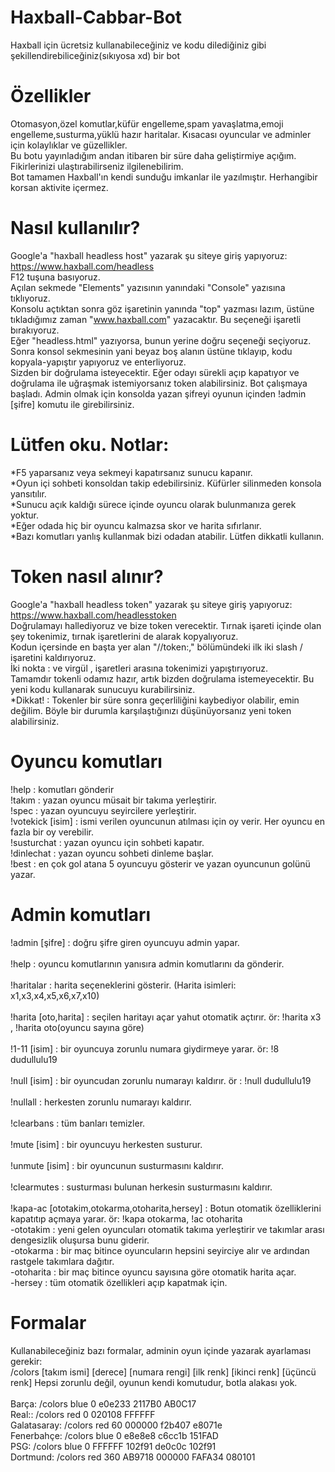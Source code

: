 # Haxball-Cabbar-Bot
Haxball için ücretsiz kullanabileceğiniz ve kodu dilediğiniz gibi şekillendirebiliceğiniz(sıkıyosa xd) bir bot<br/>

# Özellikler
Otomasyon,özel komutlar,küfür engelleme,spam yavaşlatma,emoji engelleme,susturma,yüklü hazır haritalar. Kısacası oyuncular ve adminler için kolaylıklar ve güzellikler.<br/>
Bu botu yayınladığım andan itibaren bir süre daha geliştirmiye açığım. Fikirlerinizi ulaştırabilirseniz ilgilenebilirim.<br/>
Bot tamamen Haxball'ın kendi sunduğu imkanlar ile yazılmıştır. Herhangibir korsan aktivite içermez.<br/>

# Nasıl kullanılır?
Google'a "haxball headless host" yazarak şu siteye giriş yapıyoruz: https://www.haxball.com/headless<br/>
F12 tuşuna basıyoruz.<br/>
Açılan sekmede "Elements" yazısının yanındaki "Console" yazısına tıklıyoruz.<br/>
Konsolu açtıktan sonra göz işaretinin yanında "top" yazması lazım, üstüne tıkladığımız zaman "www.haxball.com" yazacaktır. Bu seçeneği işaretli bırakıyoruz.<br/>
Eğer "headless.html" yazıyorsa, bunun yerine doğru seçeneği seçiyoruz.<br/>
Sonra konsol sekmesinin yani beyaz boş alanın üstüne tıklayıp, kodu kopyala-yapıştır yapıyoruz ve enterliyoruz.<br/>
Sizden bir doğrulama isteyecektir. Eğer odayı sürekli açıp kapatıyor ve doğrulama ile uğraşmak istemiyorsanız token alabilirsiniz.
Bot çalışmaya başladı. Admin olmak için konsolda yazan şifreyi oyunun içinden !admin [şifre] komutu ile girebilirsiniz.<br/>

# Lütfen oku. Notlar:
*F5 yaparsanız veya sekmeyi kapatırsanız sunucu kapanır.<br/>
*Oyun içi sohbeti konsoldan takip edebilirsiniz. Küfürler silinmeden konsola yansıtılır.<br/>
*Sunucu açık kaldığı sürece içinde oyuncu olarak bulunmanıza gerek yoktur.<br/>
*Eğer odada hiç bir oyuncu kalmazsa skor ve harita sıfırlanır.<br/>
*Bazı komutları yanlış kullanmak bizi odadan atabilir. Lütfen dikkatli kullanın.<br/>

# Token nasıl alınır?
Google'a "haxball headless token" yazarak şu siteye giriş yapıyoruz: https://www.haxball.com/headlesstoken<br/>
Doğrulamayı hallediyoruz ve bize token verecektir. Tırnak işareti içinde olan şey tokenimiz, tırnak işaretlerini de alarak kopyalıyoruz.<br/>
Kodun içersinde en başta yer alan "//token:," bölümündeki ilk iki slash / işaretini kaldırıyoruz.<br/>
İki nokta : ve virgül , işaretleri arasına tokenimizi yapıştırıyoruz.<br/>
Tamamdır tokenli odamız hazır, artık bizden doğrulama istemeyecektir. Bu yeni kodu kullanarak sunucuyu kurabilirsiniz.<br/>
*Dikkat! : Tokenler bir süre sonra geçerliliğini kaybediyor olabilir, emin değilim. Böyle bir durumla karşılaştığınızı düşünüyorsanız yeni token alabilirsiniz.<br/>

# Oyuncu komutları
!help : komutları gönderir<br/>
!takım : yazan oyuncu müsait bir takıma yerleştirir.<br/>
!spec  : yazan oyuncuyu seyircilere yerleştirir.<br/>
!votekick [isim] : ismi verilen oyuncunun atılması için oy verir. Her oyuncu en fazla bir oy verebilir.<br/>
!susturchat : yazan oyuncu için sohbeti kapatır.<br/>
!dinlechat : yazan oyuncu sohbeti dinleme başlar.<br/>
!best : en çok gol atana 5 oyuncuyu gösterir ve yazan oyuncunun golünü yazar.<br/>

# Admin komutları
!admin [şifre] : doğru şifre giren oyuncuyu admin yapar.<br/>
<br/>
!help : oyuncu komutlarının yanısıra admin komutlarını da gönderir.<br/>
<br/>
!haritalar : harita seçeneklerini gösterir. (Harita isimleri: x1,x3,x4,x5,x6,x7,x10)<br/>
<br/>
!harita [oto,harita] : seçilen haritayı açar yahut otomatik açtırır. ör: !harita x3 , !harita oto(oyuncu sayına göre)<br/>
<br/>
!1-11 [isim] : bir oyuncuya zorunlu numara giydirmeye yarar. ör: !8 dudullulu19<br/>
<br/>
!null [isim] : bir oyuncudan zorunlu numarayı kaldırır. ör : !null dudullulu19<br/>
<br/>
!nullall : herkesten zorunlu numarayı kaldırır.<br/>
<br/>
!clearbans : tüm banları temizler.<br/>
<br/>
!mute [isim] : bir oyuncuyu herkesten susturur.<br/>
<br/>
!unmute [isim] : bir oyuncunun susturmasını kaldırır.<br/>
<br/>
!clearmutes : susturması bulunan herkesin susturmasını kaldırır.<br/>
<br/>
!kapa-ac [ototakim,otokarma,otoharita,hersey] : Botun otomatik özelliklerini kapatıtıp açmaya yarar. ör: !kapa otokarma, !ac otoharita<br/>
-ototakim : yeni gelen oyuncuları otomatik takıma yerleştirir ve takımlar arası dengesizlik oluşursa bunu giderir.<br/>
-otokarma : bir maç bitince oyuncuların hepsini seyirciye alır ve ardından rastgele takımlara dağıtır.<br/>
-otoharita : bir maç bitince oyuncu sayısına göre otomatik harita açar.<br/>
-hersey : tüm otomatik özellikleri açıp kapatmak için.<br/>

# Formalar
Kullanabileceğiniz bazı formalar, adminin oyun içinde yazarak ayarlaması gerekir:<br/>
/colors [takım ismi] [derece] [numara rengi] [ilk renk] [ikinci renk] [üçüncü renk] Hepsi zorunlu değil, oyunun kendi komutudur, botla alakası yok.<br/>
<br/>
Barça: /colors blue 0 e0e233 2117B0 AB0C17<br/>
Real:: /colors red 0 020108 FFFFFF<br/>
Galatasaray: /colors red 60 000000 f2b407 e8071e<br/>
Fenerbahçe: /colors blue 0 e8e8e8 c6cc1b 151FAD<br/>
PSG: /colors blue 0 FFFFFF 102f91 de0c0c 102f91<br/>
Dortmund: /colors red 360 AB9718 000000 FAFA34 080101<br/>

